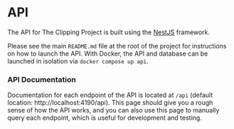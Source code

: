 # API

The API for The Clipping Project is built using the [NestJS](https://nestjs.com/) framework.

Please see the main `README.md` file at the root of the project for instructions on how to launch the API.
With Docker, the API and database can be launched in isolation via `docker compose up api`.

### API Documentation

Documentation for each endpoint of the API is located at `/api` (default location: http://localhost:4190/api).
This page should give you a rough sense of how the API works, and you can also use this page to manually query each endpoint, which is useful for development and testing.
